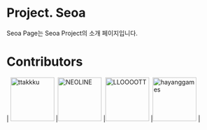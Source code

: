 # Project. Seoa
Seoa Page는 Seoa Project의 소개 페이지입니다.

# Contributors
 <!-- | <img src="https://avatars.githubusercontent.com/ttakkku" width="100" title="ttakkku"> | <img src="https://avatars.githubusercontent.com/hayanggames" width="100" title="hayanggames"> | <img src="https://avatars.githubusercontent.com/code325" width="100" title="NEOLINE"> | <img src="https://avatars.githubusercontent.com/Ryzen72700" width="100" title="LLOOOOTT"> | <img src="https://avatars.githubusercontent.com/LLOOOOTT" width="100" title="LLOOOOTT"> | <img src="https://avatars.githubusercontent.com/DPS0340" width="100" title="DPS0340"> |
| ------------------------------------------------------------ | ------------------------------------------------------------ | ------------------------------------------------------------ | ------------------------------------------------------------ | ------------------------------------------------------------ | ------------------------------------------------------------ |
| [ttakkku](https://github.com/ttakkku)                      | [hayanggames](https://github.com/hayanggames)              | [NEOLINE](https://github.com/code325)                      | [ʇuǝᴉlƆǝʇᴉɥM](https://github.com/Ryzen72700)               | [LLOOOOT](https://github.com/lloooot)                      | [DPS0340](https://github.com/dps0340)                      | -->
| <img src="https://avatars.githubusercontent.com/ttakkku" width="100" title="ttakkku"> |<img src="https://avatars.githubusercontent.com/code325" width="100" title="NEOLINE"> |<img src="https://avatars.githubusercontent.com/LLOOOOTT" width="100" title="LLOOOOTT"> |<img src="https://avatars.githubusercontent.com/hayanggames" width="100" title="hayanggames"> |
<!--| ------------------------------------------------------------  | ------------------------------------------------------------ |
| [ttakkku](https://github.com/ttakkku)                       | [NEOLINE](https://github.com/code325)                      |
| [LLOOOOTT](https://github.com/LLOOOOTT)                       |
-->
